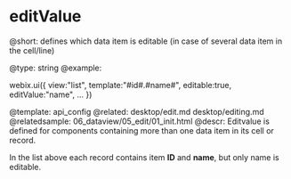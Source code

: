 editValue
=============


@short: defines which data item is editable (in case of several data item in the cell/line)
	
@type: string
@example:

webix.ui({
	view:"list",
    template:"#id#.#name#",
    editable:true,
    editValue:"name",
    ...
})


@template:	api_config
@related: 
	desktop/edit.md
    desktop/editing.md
@relatedsample:
	06_dataview/05_edit/01_init.html
@descr: Editvalue is defined for components containing more than one data item in its cell or record.

In the list above each record contains item **ID** and **name**, but only name is editable. 


